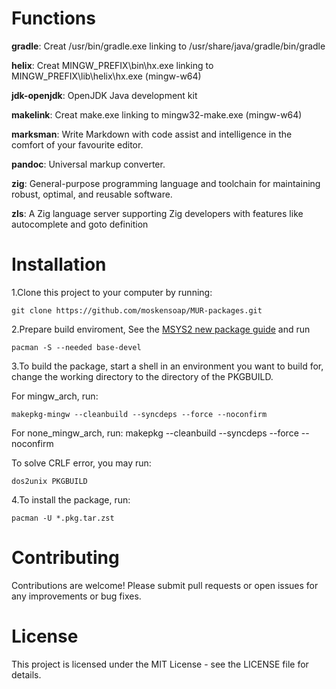 # Functions

**gradle**: Creat /usr/bin/gradle.exe linking to /usr/share/java/gradle/bin/gradle

**helix**: Creat MINGW_PREFIX\bin\hx.exe linking to MINGW_PREFIX\lib\helix\hx.exe (mingw-w64)

**jdk-openjdk**: OpenJDK Java development kit

**makelink**: Creat make.exe linking to mingw32-make.exe (mingw-w64)

**marksman**: Write Markdown with code assist and intelligence in the comfort of your favourite editor.

**pandoc**: Universal markup converter.

**zig**: General-purpose programming language and toolchain for maintaining robust, optimal, and reusable software.

**zls**: A Zig language server supporting Zig developers with features like autocomplete and goto definition
    

# Installation

1.Clone this project to your computer by running:

    git clone https://github.com/moskensoap/MUR-packages.git

2.Prepare build enviroment, See the [MSYS2 new package guide](https://www.msys2.org/dev/new-package/) and run

    pacman -S --needed base-devel

3.To build the package, start a shell in an environment you want to build for, change the working directory to the directory of the PKGBUILD.

For mingw_arch, run:

    makepkg-mingw --cleanbuild --syncdeps --force --noconfirm

For none_mingw_arch, run:
    makepkg --cleanbuild --syncdeps --force --noconfirm

To solve CRLF error, you may run:

    dos2unix PKGBUILD

4.To install the package, run:

    pacman -U *.pkg.tar.zst

# Contributing

Contributions are welcome! Please submit pull requests or open issues for any improvements or bug fixes.

# License

This project is licensed under the MIT License - see the LICENSE file for details.